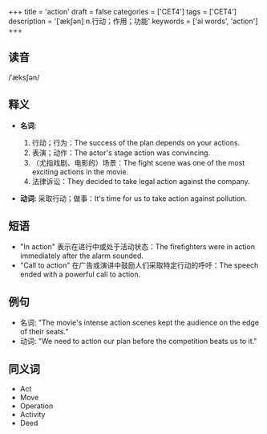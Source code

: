 +++
title = 'action'
draft = false
categories = ['CET4']
tags = ['CET4']
description = '[ˈæk∫ən] n.行动；作用；功能'
keywords = ['ai words', 'action']
+++

## 读音
/ˈæksʃən/

## 释义
- **名词**:
  1. 行动；行为：The success of the plan depends on your actions.
  2. 表演；动作：The actor's stage action was convincing.
  3. （尤指戏剧、电影的）场景：The fight scene was one of the most exciting actions in the movie.
  4. 法律诉讼：They decided to take legal action against the company.

- **动词**:
  采取行动；做事：It's time for us to take action against pollution.

## 短语
- "In action" 表示在进行中或处于活动状态：The firefighters were in action immediately after the alarm sounded.
- "Call to action" 在广告或演讲中鼓励人们采取特定行动的呼吁：The speech ended with a powerful call to action.

## 例句
- 名词: "The movie's intense action scenes kept the audience on the edge of their seats."
- 动词: "We need to action our plan before the competition beats us to it."

## 同义词
- Act
- Move
- Operation
- Activity
- Deed
